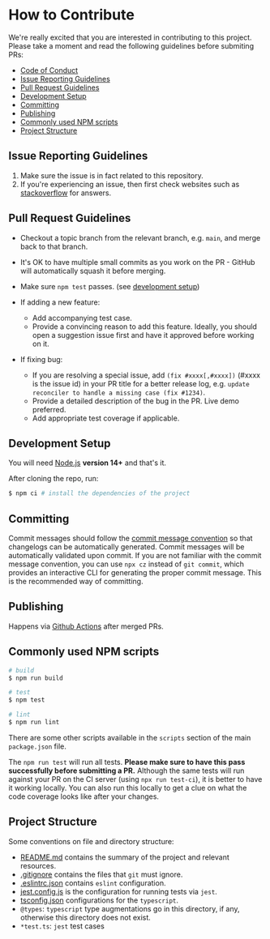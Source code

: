 # How to Contribute

We're really excited that you are interested in contributing to this project. Please take a moment and read the following guidelines before submiting PRs:

- [Code of Conduct](https://github.com/chickencoding123/leaflet-react-fibers/blob/main/.github/CODE_OF_CONDUCT.md)
- [Issue Reporting Guidelines](#issue-reporting-guidelines)
- [Pull Request Guidelines](#pull-request-guidelines)
- [Development Setup](#development-setup)
- [Committing](#committing)
- [Publishing](#publishing)
- [Commonly used NPM scripts](#commonly-used-npm-scripts)
- [Project Structure](#project-structure)

## Issue Reporting Guidelines

1. Make sure the issue is in fact related to this repository.
2. If you're experiencing an issue, then first check websites such as [stackoverflow](https://stackoverflow.com/search?q=leaflet-react-fibers) for answers.

## Pull Request Guidelines

- Checkout a topic branch from the relevant branch, e.g. `main`, and merge back to that branch.

- It's OK to have multiple small commits as you work on the PR - GitHub will automatically squash it before merging.

- Make sure `npm test` passes. (see [development setup](#development-setup))

- If adding a new feature:
  - Add accompanying test case.
  - Provide a convincing reason to add this feature. Ideally, you should open a suggestion issue first and have it approved before working on it.

- If fixing bug:
  - If you are resolving a special issue, add `(fix #xxxx[,#xxxx])` (#xxxx is the issue id) in your PR title for a better release log, e.g. `update reconciler to handle a missing case (fix #1234)`.
  - Provide a detailed description of the bug in the PR. Live demo preferred.
  - Add appropriate test coverage if applicable.

## Development Setup

You will need [Node.js](https://nodejs.org) **version 14+** and that's it.

After cloning the repo, run:

``` bash
$ npm ci # install the dependencies of the project
```

## Committing

Commit messages should follow the [commit message convention](./COMMIT_CONVENTION.md) so that changelogs can be automatically generated. Commit messages will be automatically validated upon commit. If you are not familiar with the commit message convention, you can use `npx cz` instead of `git commit`, which provides an interactive CLI for generating the proper commit message. This is the recommended way of committing.

## Publishing

Happens via [Github Actions](https://github.com/features/actions) after merged PRs.

## Commonly used NPM scripts

``` bash
# build
$ npm run build

# test
$ npm test

# lint
$ npm run lint
```

There are some other scripts available in the `scripts` section of the main `package.json` file.

The `npm run test` will run all tests. **Please make sure to have this pass successfully before submitting a PR.** Although the same tests will run against your PR on the CI server (using `npx run test-ci`), it is better to have it working locally. You can also run this locally to get a clue on what the code coverage looks like after your changes.

## Project Structure

Some conventions on file and directory structure:

- [README.md](https://github.com/chickencoding123/blob/main/README.md) contains the summary of the project and relevant resources.
- [.gitignore](https://github.com/chickencoding123/blob/main/.gitignore) contains the files that `git` must ignore.
- [.eslintrc.json](https://github.com/chickencoding123/blob/main/.eslintrc.json) contains `eslint` configuration.
- [jest.config.js](https://github.com/chickencoding123/blob/main/jest.config.js) is the configuration for running tests via `jest`.
- [tsconfig.json](https://github.com/chickencoding123/blob/main/tsconfig.json) configurations for the `typescript`.
- `@types`: `typescript` type augmentations go in this directory, if any, otherwise this directory does not exist.
- `*test.ts`: `jest` test cases
